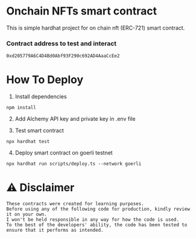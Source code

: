 # Onchain NFTs smart contract

This is simple hardhat project for on chain nft (ERC-721) smart contract.

### Contract address to test and interact

```shell
0xd205779A6C4D4Bd0Abf93F290c692AD4AaaCcEe2
```

# How To Deploy

1. Install dependencies

```shell
npm install
```

2. Add Alchemy API key and private key in .env file

3. Test smart contract

```shell
npx hardhat test
```

4. Deploy smart contract on goerli testnet

```shell
npx hardhat run scripts/deploy.ts --network goerli
```

# ⚠️ Disclaimer

```
These contracts were created for learning purposes.
Before using any of the following code for production, kindly review it on your own.
I won't be held responsible in any way for how the code is used.
To the best of the developers' ability, the code has been tested to ensure that it performs as intended.
```
